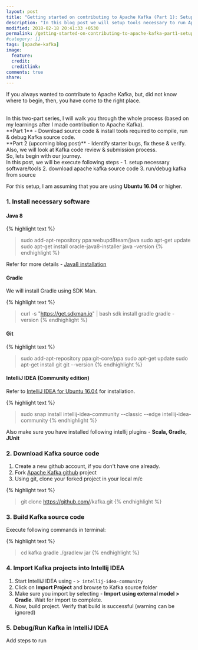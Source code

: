 ```yaml
---
layout: post
title: "Getting started on contributing to Apache Kafka (Part 1): Setup tools and source code"
description: "In this blog post we will setup tools necessary to run Apache Kafka from source code"
modified: 2018-02-18 20:41:33 +0530
permalink: /getting-started-on-contributing-to-apache-kafka-part1-setup-tools-and-source-code/
#category: []
tags: [apache-kafka]
image:
  feature: 
  credit: 
  creditlink: 
comments: true
share: 
---
```


If you always wanted to contribute to Apache Kafka, but, did not know where to begin, then, you have come to the right place.

<br/>
In this two-part series, I will walk you through the whole process (based on my learnings after I made contribution to Apache Kafka).

<br/>
**Part 1** - Download source code & install tools required to compile, run & debug Kafka source code.
<br/>
**Part 2 (upcoming blog post)** - Identify starter bugs, fix these & verify. Also, we will look at Kafka code review & submission process.

<br/>
So, lets begin with our journey.

<br/>
In this post, we will be execute following steps - 
1. setup necessary software/tools
2. download apache kafka source code
3. run/debug kafka from source

For this setup, I am assuming that you are using **Ubuntu 16.04** or higher.

### 1. Install necessary software

#### Java 8
{% highlight text %}
> sudo add-apt-repository ppa:webupd8team/java
> sudo apt-get update
> sudo apt-get install oracle-java8-installer
> java -version
{% endhighlight %}

Refer for more details - [Java8 installation]

#### Gradle
We will install Gradle using SDK Man.

{% highlight text %}
> curl -s "https://get.sdkman.io" | bash
> sdk install gradle
> gradle -version
{% endhighlight %}


#### Git
{% highlight text %}
> sudo add-apt-repository ppa:git-core/ppa
> sudo apt-get update
> sudo apt-get install git
> git --version
{% endhighlight %}

#### IntelliJ IDEA (Community edition)
Refer to [IntelliJ IDEA for Ubuntu 16.04] for installation.

{% highlight text %}
> sudo snap install intellij-idea-community --classic --edge
> intellij-idea-community
{% endhighlight %}

Also make sure you have installed following intellij plugins - **Scala, Gradle, JUnit**

### 2. Download Kafka source code
1. Create a new github account, if you don't have one already.
2. Fork [Apache Kafka github] project
3. Using git, clone your forked project in your local m/c

{% highlight text %}
> git clone https://github.com/<your github id>/kafka.git
{% endhighlight %}


### 3. Build Kafka source code
Execute following commands in terminal:

{% highlight text %}
> cd kafka
> gradle
> ./gradlew jar
{% endhighlight %}

### 4. Import Kafka projects into Intellij IDEA
1. Start IntelliJ IDEA using - `> intellij-idea-community`
2. Click on **Import Project** and browse to Kafka source folder
3. Make sure you import by selecting - **Import using external model > Gradle**. Wait for import to complete.
4. Now, build project. Verify that build is successful (warning can be ignored)


### 5. Debug/Run Kafka in IntelliJ IDEA
Add steps to run

[Java8 installation]:http://tipsonubuntu.com/2016/07/31/install-oracle-java-8-9-ubuntu-16-04-linux-mint-18/
[Scala-IDE]:http://scala-ide.org
[Apache Kafka github]:https://github.com/apache/kafka
[IntelliJ IDEA for Ubuntu 16.04]:https://blog.jetbrains.com/idea/2017/11/install-intellij-idea-with-snaps/


